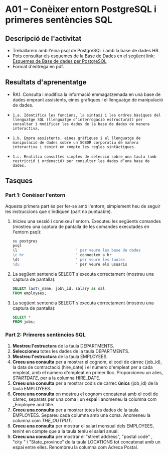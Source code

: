 # A01 – Conèixer entorn PostgreSQL i primeres sentències SQL

## Descripció de l'activitat

- Treballarem amb l'eina psql de PostgreSQL i amb la base de dades HR. 
- Pots consultar els esquemes de la Base de Dades en el següent link: [Esquemes de Base de dades per PostgreSQL](https://github.com/sapa-basededades/M02-M10-Bases-de-Dades/tree/main/1%20-%20Llenguatge%20SQL%20DML%20i%20DDL/DATABASES/POSTGRESQL)
- Format d'entrega en pdf.

## Resultats d'aprenentatge

- RA1. Consulta i modifica la informació emmagatzemada en una base de dades emprant assistents, eines gràfiques i el llenguatge de manipulació de dades.
-     1.a. Identifica les funcions, la sintaxi i les ordres bàsiques del llenguatge SQL (llenguatge d’interrogació estructurat) per consultar i modificar les dades de la base de dades de manera interactiva.
-     1.b. Empra assistents, eines gràfiques i el llenguatge de manipulació de dades sobre un SGBDR corporatiu de manera interactiva i tenint en compte les regles sintàctiques.
-     1.c. Realitza consultes simples de selecció sobre una taula (amb restricció i ordenació) per consultar les dades d’una base de dades.


## Tasques

### Part 1: Conèixer l'entorn

Aquesta primera part és per fer-se amb l'entorn, simplement heu de seguir les instruccions que s'indiquen (part no puntuable).

1. Inicieu una sessió i coneixeu l'entorn. Executeu les següents comandes (mostreu una captura de pantalla de les comandes executades en l'entorn psql):

    ```bash
    su postgres
    psql
    \l                          ' per veure les base de dades
    \c hr                       ' connectem a hr
    \dt                         ' per veure les taules
    \du                         ' per veure els usuaris
    ```

2. La següent sentencia SELECT s'executa correctament (mostreu una captura de pantalla):

    ```sql
    SELECT last\_name, job\_id, salary as sal
    FROM employees;
    ```

3. La següent sentencia SELECT s'executa correctament (mostreu una captura de pantalla):

    ```sql
    SELECT *
    FROM jobs;
    ```

### Part 2: Primeres sentències SQL

1. **Mostreu l'estructura** de la taula DEPARTMENTS.
2. **Seleccioneu** totes les dades de la taula DEPARTMENTS.
3. **Mostreu l'estructura** de la taula EMPLOYEES.
4. **Creeu una consulta** per a mostrar el cognom, el codi de càrrec (job_id), la data de contractació (hire\_date) i el número d'empleat per a cada empleat, amb el número d'empleat en primer lloc. Proporcioneu un alies, _STARTDATE_, per a la columna HIRE\_DATE.
5. **Creeu una consulta** per a mostrar codis de càrrec **únics** (job_id) de la taula EMPLOYEES.
6. **Creeu una consulta** on mostreu el cognom concatenat amb el codi de càrrec, separats per una coma i un espai i anomeneu la columna com _Employee and title.
7. **Creeu una consulta** per a mostrar totes les dades de la taula EMPLOYEES. Separeu cada columna amb una coma. Anomeneu la columna com _THE\_OUTPUT_.
8. **Creeu una consulta** per mostrar el salari mensual dels EMPLOYEES, tenint en compte que a la taula teniu el salari anual.
9. **Creeu una consulta** per mostrar el "street address", "postal code" , "city " i "State_province" de la taula LOCATIONS tot concatenat amb un espai entre elles. Renombreu la columna com Adreca Postal.
